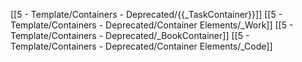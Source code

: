 [[5 - Template/Containers - Deprecated/{{_TaskContainer}}]]
[[5 - Template/Containers - Deprecated/Container Elements/_Work]]
[[5 - Template/Containers - Deprecated/_BookContainer]]
[[5 - Template/Containers - Deprecated/Container Elements/_Code]]
